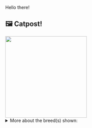 Hello there!



## 🖼️ Catpost!

<sub>
    <img src="https://cdn2.thecatapi.com/images/TuSyTkt2n.jpg" height="256">
</sub>


<details>
<summary>More about the breed(s) shown:</summary>

Breed: Egyptian Mau

Description: The Egyptian Mau is gentle and reserved. She loves her people and desires attention and affection from them but is wary of others. Early, continuing socialization is essential with this sensitive and sometimes shy cat, especially if you plan to show or travel with her. Otherwise, she can be easily startled by unexpected noises or events.

Links:
<ul>
  <li>CFA http://cfa.org/Breeds/BreedsCJ/EgyptianMau.aspx</li>
  <li>Wikipedia https://en.wikipedia.org/wiki/Egyptian_Mau</li>
</ul> 

</details>
